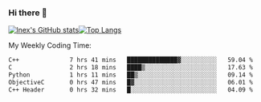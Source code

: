 ### Hi there 👋
[![lnex's GitHub stats](https://github-readme-stats.vercel.app/api?username=lnexenl&count_private=true&show_icons=true)](https://github.com/anuraghazra/github-readme-stats)[![Top Langs](https://github-readme-stats.vercel.app/api/top-langs/?username=lnexenl&layout=compact&langs_count=8&exclude_repo=32-bit-MIPS-CPU)](https://github.com/anuraghazra/github-readme-stats)

My Weekly Coding Time:
<!--START_SECTION:waka-->

```txt
C++              7 hrs 41 mins   ██████████████▓░░░░░░░░░░   59.04 %
C                2 hrs 18 mins   ████▒░░░░░░░░░░░░░░░░░░░░   17.63 %
Python           1 hrs 11 mins   ██▒░░░░░░░░░░░░░░░░░░░░░░   09.14 %
ObjectiveC       0 hrs 47 mins   █▓░░░░░░░░░░░░░░░░░░░░░░░   06.01 %
C++ Header       0 hrs 32 mins   █░░░░░░░░░░░░░░░░░░░░░░░░   04.09 %
```

<!--END_SECTION:waka-->

